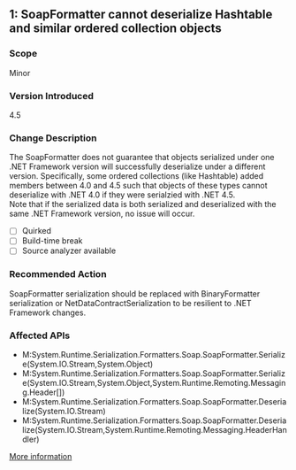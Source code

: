 ## 1: SoapFormatter cannot deserialize Hashtable and similar ordered collection objects

### Scope
Minor

### Version Introduced
4.5

### Change Description
The SoapFormatter does not guarantee that objects serialized under one .NET Framework version will successfully deserialize under a different version. Specifically, some ordered collections (like Hashtable) added members between 4.0 and 4.5 such that objects of these types cannot deserialize with .NET 4.0 if they were serialzied with .NET 4.5.  
Note that if the serialized data is both serialized and deserialized with the same .NET Framework version, no issue will occur.

- [ ] Quirked
- [ ] Build-time break
- [ ] Source analyzer available

### Recommended Action
SoapFormatter serialization should be replaced with BinaryFormatter serialization or NetDataContractSerialization to be resilient to .NET Framework changes.

### Affected APIs
* M:System.Runtime.Serialization.Formatters.Soap.SoapFormatter.Serialize(System.IO.Stream,System.Object)
* M:System.Runtime.Serialization.Formatters.Soap.SoapFormatter.Serialize(System.IO.Stream,System.Object,System.Runtime.Remoting.Messaging.Header[])
* M:System.Runtime.Serialization.Formatters.Soap.SoapFormatter.Deserialize(System.IO.Stream)
* M:System.Runtime.Serialization.Formatters.Soap.SoapFormatter.Deserialize(System.IO.Stream,System.Runtime.Remoting.Messaging.HeaderHandler)

[More information](https://msdn.microsoft.com/en-us/library/hh367887\(v=vs.110\).aspx#core)

<!--
    ### Notes
    Somewhat expensive to detect given the need to figure out the returned type.
    Source analyzer status: Pri 1, NOT DONE
-->


